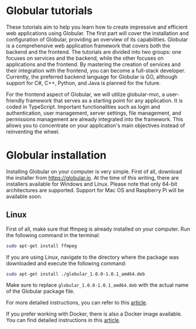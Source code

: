 # Globular tutorials
These tutorials aim to help you learn how to create impressive and efficient web applications using Globular. The first part will cover the installation and configuration of Globular, providing an overview of its capabilities. Globular is a comprehensive web application framework that covers both the backend and the frontend. The tutorials are divided into two groups: one focuses on services and the backend, while the other focuses on applications and the frontend. By mastering the creation of services and their integration with the frontend, you can become a full-stack developer. Currently, the preferred backend language for Globular is GO, although support for C#, C++, Python, and Java is planned for the future.

For the frontend aspect of Globular, we will utilize globular-mvc, a user-friendly framework that serves as a starting point for any application. It is coded in TypeScript. Important functionalities such as login and authentication, user management, server settings, file management, and permissions management are already integrated into the framework. This allows you to concentrate on your application's main objectives instead of reinventing the wheel.

# Globular installation
Installing Globular on your computer is very simple. First of all, download the installer from https://globular.io. At the time of this writing, there are installers available for Windows and Linux. Please note that only 64-bit architectures are supported. Support for Mac OS and Raspberry Pi will be available soon.

## Linux
First of all, make sure that ffmpeg is already installed on your computer. Run the following command in the terminal:

```bash
sudo apt-get install ffmpeg
```

If you are using Linux, navigate to the directory where the package was downloaded and execute the following command:

```bash
sudo apt-get install ./globular_1.0.0-1.0.1_amd64.deb
```

Make sure to replace `globular_1.0.0-1.0.1_amd64.deb` with the actual name of the Globular package file.

For more detailed instructions, you can refer to this [article](https://medium.com/@dave.courtois60/in-this-article-i-will-guide-you-through-the-installation-and-configuration-of-your-personal-cloud-f8bdce33d33a).

If you prefer working with Docker, there is also a Docker image available. You can find detailed instructions in this [article](https://medium.com/@dave.courtois60/installing-globular-using-docker-fabd4f96b095).
